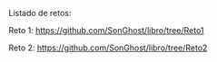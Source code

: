 Listado de retos:

Reto  1:
https://github.com/SonGhost/libro/tree/Reto1

Reto 2:
https://github.com/SonGhost/libro/tree/Reto2

